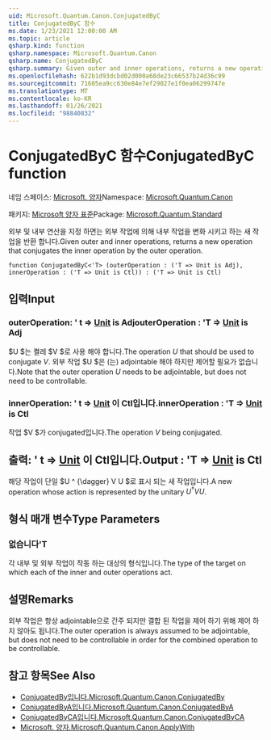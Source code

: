```yaml
---
uid: Microsoft.Quantum.Canon.ConjugatedByC
title: ConjugatedByC 함수
ms.date: 1/23/2021 12:00:00 AM
ms.topic: article
qsharp.kind: function
qsharp.namespace: Microsoft.Quantum.Canon
qsharp.name: ConjugatedByC
qsharp.summary: Given outer and inner operations, returns a new operation that conjugates the inner operation by the outer operation.
ms.openlocfilehash: 622b1d93dcbd02d000a68de23c66537b24d36c99
ms.sourcegitcommit: 71605ea9cc630e84e7ef29027e1f0ea06299747e
ms.translationtype: MT
ms.contentlocale: ko-KR
ms.lasthandoff: 01/26/2021
ms.locfileid: "98840832"
---
```

# <a name="conjugatedbyc-function"></a><span data-ttu-id="a2b83-102">ConjugatedByC 함수</span><span class="sxs-lookup"><span data-stu-id="a2b83-102">ConjugatedByC function</span></span>

<span data-ttu-id="a2b83-103">네임 스페이스: [Microsoft. 양자](xref:Microsoft.Quantum.Canon)</span><span class="sxs-lookup"><span data-stu-id="a2b83-103">Namespace: [Microsoft.Quantum.Canon](xref:Microsoft.Quantum.Canon)</span></span>

<span data-ttu-id="a2b83-104">패키지: [Microsoft 양자 표준](https://nuget.org/packages/Microsoft.Quantum.Standard)</span><span class="sxs-lookup"><span data-stu-id="a2b83-104">Package: [Microsoft.Quantum.Standard](https://nuget.org/packages/Microsoft.Quantum.Standard)</span></span>


<span data-ttu-id="a2b83-105">외부 및 내부 연산을 지정 하면는 외부 작업에 의해 내부 작업을 변화 시키고 하는 새 작업을 반환 합니다.</span><span class="sxs-lookup"><span data-stu-id="a2b83-105">Given outer and inner operations, returns a new operation that conjugates the inner operation by the outer operation.</span></span>

```qsharp
function ConjugatedByC<'T> (outerOperation : ('T => Unit is Adj), innerOperation : ('T => Unit is Ctl)) : ('T => Unit is Ctl)
```


## <a name="input"></a><span data-ttu-id="a2b83-106">입력</span><span class="sxs-lookup"><span data-stu-id="a2b83-106">Input</span></span>

### <a name="outeroperation--t--unit--is-adj"></a><span data-ttu-id="a2b83-107">outerOperation: ' t => [Unit](xref:microsoft.quantum.lang-ref.unit)  is Adj</span><span class="sxs-lookup"><span data-stu-id="a2b83-107">outerOperation : 'T => [Unit](xref:microsoft.quantum.lang-ref.unit)  is Adj</span></span>

<span data-ttu-id="a2b83-108">$U $는 켤레 $V $로 사용 해야 합니다.</span><span class="sxs-lookup"><span data-stu-id="a2b83-108">The operation $U$ that should be used to conjugate $V$.</span></span> <span data-ttu-id="a2b83-109">외부 작업 $U $은 (는) adjointable 해야 하지만 제어할 필요가 없습니다.</span><span class="sxs-lookup"><span data-stu-id="a2b83-109">Note that the outer operation $U$ needs to be adjointable, but does not need to be controllable.</span></span>


### <a name="inneroperation--t--unit--is-ctl"></a><span data-ttu-id="a2b83-110">innerOperation: ' t => [Unit](xref:microsoft.quantum.lang-ref.unit)  이 Ctl입니다.</span><span class="sxs-lookup"><span data-stu-id="a2b83-110">innerOperation : 'T => [Unit](xref:microsoft.quantum.lang-ref.unit)  is Ctl</span></span>

<span data-ttu-id="a2b83-111">작업 $V $가 conjugated입니다.</span><span class="sxs-lookup"><span data-stu-id="a2b83-111">The operation $V$ being conjugated.</span></span>



## <a name="output--t--unit--is-ctl"></a><span data-ttu-id="a2b83-112">출력: ' t => [Unit](xref:microsoft.quantum.lang-ref.unit)  이 Ctl입니다.</span><span class="sxs-lookup"><span data-stu-id="a2b83-112">Output : 'T => [Unit](xref:microsoft.quantum.lang-ref.unit)  is Ctl</span></span>

<span data-ttu-id="a2b83-113">해당 작업이 단일 $U ^ {\dagger} V U $로 표시 되는 새 작업입니다.</span><span class="sxs-lookup"><span data-stu-id="a2b83-113">A new operation whose action is represented by the unitary $U^{\dagger} V U$.</span></span>

## <a name="type-parameters"></a><span data-ttu-id="a2b83-114">형식 매개 변수</span><span class="sxs-lookup"><span data-stu-id="a2b83-114">Type Parameters</span></span>

### <a name="t"></a><span data-ttu-id="a2b83-115">없습니다</span><span class="sxs-lookup"><span data-stu-id="a2b83-115">'T</span></span>

<span data-ttu-id="a2b83-116">각 내부 및 외부 작업이 작동 하는 대상의 형식입니다.</span><span class="sxs-lookup"><span data-stu-id="a2b83-116">The type of the target on which each of the inner and outer operations act.</span></span>

## <a name="remarks"></a><span data-ttu-id="a2b83-117">설명</span><span class="sxs-lookup"><span data-stu-id="a2b83-117">Remarks</span></span>

<span data-ttu-id="a2b83-118">외부 작업은 항상 adjointable으로 간주 되지만 결합 된 작업을 제어 하기 위해 제어 하지 않아도 됩니다.</span><span class="sxs-lookup"><span data-stu-id="a2b83-118">The outer operation is always assumed to be adjointable, but does not need to be controllable in order for the combined operation to be controllable.</span></span>

## <a name="see-also"></a><span data-ttu-id="a2b83-119">참고 항목</span><span class="sxs-lookup"><span data-stu-id="a2b83-119">See Also</span></span>

- [<span data-ttu-id="a2b83-120">ConjugatedBy입니다.</span><span class="sxs-lookup"><span data-stu-id="a2b83-120">Microsoft.Quantum.Canon.ConjugatedBy</span></span>](xref:Microsoft.Quantum.Canon.ConjugatedBy)
- [<span data-ttu-id="a2b83-121">ConjugatedByA입니다.</span><span class="sxs-lookup"><span data-stu-id="a2b83-121">Microsoft.Quantum.Canon.ConjugatedByA</span></span>](xref:Microsoft.Quantum.Canon.ConjugatedByA)
- [<span data-ttu-id="a2b83-122">ConjugatedByCA입니다.</span><span class="sxs-lookup"><span data-stu-id="a2b83-122">Microsoft.Quantum.Canon.ConjugatedByCA</span></span>](xref:Microsoft.Quantum.Canon.ConjugatedByCA)
- [<span data-ttu-id="a2b83-123">Microsoft. 양자.</span><span class="sxs-lookup"><span data-stu-id="a2b83-123">Microsoft.Quantum.Canon.ApplyWith</span></span>](xref:Microsoft.Quantum.Canon.ApplyWith)